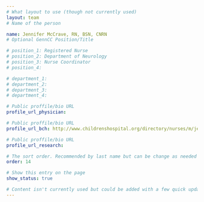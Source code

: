 ```yaml
---
# What layout to use (though not currently used)
layout: team
# Name of the person

name: Jennifer McCrave, RN, BSN, CNRN
# Optional GennCC Position/Title

# position_1: Registered Nurse
# position_2: Department of Neurology
# position_3: Nurse Coordinator
# position_4:

# department_1:
# department_2:
# department_3:
# department_4:

# Public proffile/bio URL
profile_url_physician:

# Public proffile/bio URL
profile_url_bch: http://www.childrenshospital.org/directory/nurses/m/jennifer-mccrave

# Public proffile/bio URL
profile_url_research:

# The sort order. Recommended by last name but can be change as needed
order: 14

# Show this entry on the page
show_status: true

# Content isn't currently used but could be added with a few quick updates if needed to allow for bios
---
```

